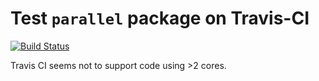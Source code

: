 # Test `parallel` package on Travis-CI

[![Build Status](https://travis-ci.com/Marchen/travis-test-r-parallel.svg?branch=master)](https://travis-ci.com/Marchen/travis-test-r-parallel)

Travis CI seems not to support code using >2 cores.

